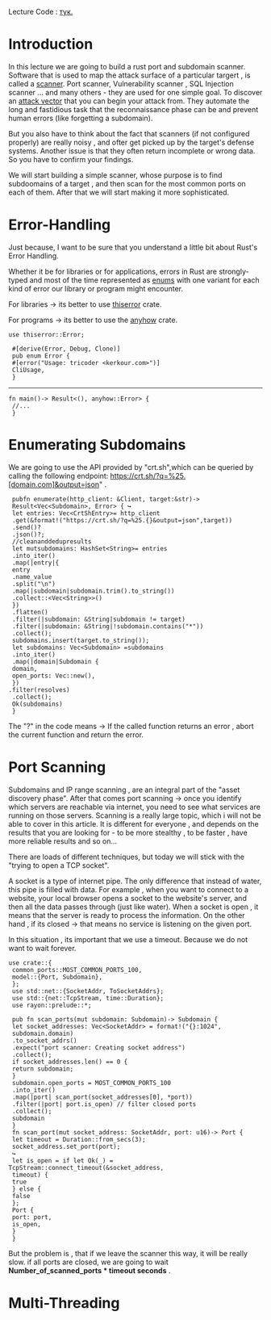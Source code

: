 Lecture Code : [тук.](https://github.com/cipherpodliq1/Rust-Port-and-Subdomain-Scanner)

# Introduction

In this lecture we are going to build a rust port and subdomain scanner. Software that is used to map the attack surface of a particular targert , is called a [scanner](https://www.coresecurity.com/blog/top-14-vulnerability-scanners-cybersecurity-professionals). Port scanner, Vulnerability scanner , SQL Injection scanner ... and many others - they are used for one simple goal. To discover an [attack vector](https://www.fortinet.com/resources/cyberglossary/attackvector#:~:text=of%20Attack%20Vectors-,Attack%20Vector%20Definition,breach%2C%20or%20steal%20login%20credentials.) that you can begin your attack from. They automate the long and fastidious task that
the reconnaissance phase can be and prevent human errors (like forgetting a subdomain). 

But you also have to think about the fact that scanners (if not configured properly) are really noisy , and ofter get picked up by the target's defense systems. Another issue is that they often return incomplete or wrong data. So you have to confirm your findings.

We will start building a simple scanner, whose purpose is to find subdoomains of a target , and then scan for the most common ports on each of them. After that we will start making it more sophisticated.

# Error-Handling

Just because, I want to be sure that you understand a little bit about Rust's Error Handling.

Whether it be for libraries or for applications, errors in Rust are strongly-typed and most of the time represented as [enums](https://doc.rust-lang.org/book/ch06-00-enums.html) with one variant for each kind of error our library or program might encounter.

For libraries -> its better to use [thiserror](https://docs.rs/thiserror/latest/thiserror/index.html) crate.

For programs -> its better to use the [anyhow](https://docs.rs/anyhow/latest/anyhow/) crate.

```
use thiserror::Error;

 #[derive(Error, Debug, Clone)]
 pub enum Error {
 #[error("Usage: tricoder <kerkour.com>")]
 CliUsage,
 }
```
------
```
fn main()-> Result<(), anyhow::Error> {
 //...
 }
```

# Enumerating Subdomains

 We are going to use the API provided by "crt.sh",which can be queried by calling the following endpoint: https://crt.sh/?q=%25.[domain.com]&output=json" .

```
 pubfn enumerate(http_client: &Client, target:&str)->
 Result<Vec<Subdomain>, Error> { ↪
 let entries: Vec<CrtShEntry>= http_client
 .get(&format!("https://crt.sh/?q=%25.{}&output=json",target))
 .send()?
 .json()?;
 //cleananddedupresults
 let mutsubdomains: HashSet<String>= entries
 .into_iter()
 .map(|entry|{
 entry
 .name_value
 .split("\n")
 .map(|subdomain|subdomain.trim().to_string())
 .collect::<Vec<String>>()
 })
 .flatten()
 .filter(|subdomain: &String|subdomain != target)
 .filter(|subdomain: &String|!subdomain.contains("*"))
 .collect();
 subdomains.insert(target.to_string());
 let subdomains: Vec<Subdomain> =subdomains
 .into_iter()
 .map(|domain|Subdomain {
 domain,
 open_ports: Vec::new(),
 })
.filter(resolves)
 .collect();
 Ok(subdomains)
 }
```

The "?" in the code means -> If the called function returns an error , abort the current function and return the error.

# Port Scanning

Subdomains and IP range scanning , are an integral part of the "asset discovery phase". After that comes port scanning -> once you identify which servers are reachable via internet, you need to see what services are running on those servers. Scanning is a really large topic, which i will not be able to cover in this article. It is different for everyone , and depends on the results that you are looking for - to be more stealthy , to be faster , have more reliable results and so on...

There are loads of different techniques, but today we will stick with the "trying to open a TCP socket".

A socket is a type of internet pipe. The only difference that instead of water, this pipe is filled with data. For example , when you want to connect to a website, your local browser opens a socket to the website's server, and then all the data passes through (just like water). When a socket is open , it means that the server is ready to process the information. On the other hand , if its closed -> that means no service is listening on the given port. 

In this situation , its important that we use a timeout. Because we do not want to wait forever.

```
use crate::{
 common_ports::MOST_COMMON_PORTS_100,
 model::{Port, Subdomain},
 };
 use std::net::{SocketAddr, ToSocketAddrs};
 use std::{net::TcpStream, time::Duration};
 use rayon::prelude::*;

 pub fn scan_ports(mut subdomain: Subdomain)-> Subdomain {
 let socket_addresses: Vec<SocketAddr> = format!("{}:1024",
 subdomain.domain)
 .to_socket_addrs()
 .expect("port scanner: Creating socket address")
 .collect();
 if socket_addresses.len() == 0 {
 return subdomain;
 }
 subdomain.open_ports = MOST_COMMON_PORTS_100
 .into_iter()
 .map(|port| scan_port(socket_addresses[0], *port))
 .filter(|port| port.is_open) // filter closed ports
 .collect();
 subdomain
 }
 fn scan_port(mut socket_address: SocketAddr, port: u16)-> Port {
 let timeout = Duration::from_secs(3);
 socket_address.set_port(port);
 ↪
 let is_open = if let Ok(_) = TcpStream::connect_timeout(&socket_address,
 timeout) {
 true
 } else {
 false
 };
 Port {
 port: port,
 is_open,
 }
 }
```

But the problem is , that if we leave the scanner this way, it will be really slow. if all ports are closed, we are going to wait  **Number_of_scanned_ports * timeout seconds** .

# Multi-Threading




